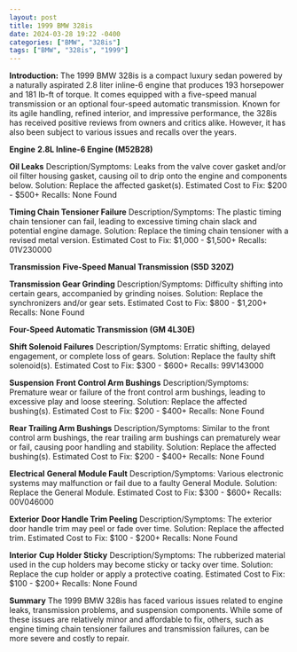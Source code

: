 ```yaml
---
layout: post
title: 1999 BMW 328is
date: 2024-03-28 19:22 -0400
categories: ["BMW", "328is"]
tags: ["BMW", "328is", "1999"]
---
```

**Introduction:**
The 1999 BMW 328is is a compact luxury sedan powered by a naturally aspirated 2.8 liter inline-6 engine that produces 193 horsepower and 181 lb-ft of torque. It comes equipped with a five-speed manual transmission or an optional four-speed automatic transmission. Known for its agile handling, refined interior, and impressive performance, the 328is has received positive reviews from owners and critics alike. However, it has also been subject to various issues and recalls over the years.

**Engine**
**2.8L Inline-6 Engine (M52B28)**

**Oil Leaks**
Description/Symptoms: Leaks from the valve cover gasket and/or oil filter housing gasket, causing oil to drip onto the engine and components below.
Solution: Replace the affected gasket(s).
Estimated Cost to Fix: $200 - $500+
Recalls: None Found

**Timing Chain Tensioner Failure**
Description/Symptoms: The plastic timing chain tensioner can fail, leading to excessive timing chain slack and potential engine damage.
Solution: Replace the timing chain tensioner with a revised metal version.
Estimated Cost to Fix: $1,000 - $1,500+
Recalls: 01V230000

**Transmission**
**Five-Speed Manual Transmission (S5D 320Z)**

**Transmission Gear Grinding**
Description/Symptoms: Difficulty shifting into certain gears, accompanied by grinding noises.
Solution: Replace the synchronizers and/or gear sets.
Estimated Cost to Fix: $800 - $1,200+
Recalls: None Found

**Four-Speed Automatic Transmission (GM 4L30E)**

**Shift Solenoid Failures**
Description/Symptoms: Erratic shifting, delayed engagement, or complete loss of gears.
Solution: Replace the faulty shift solenoid(s).
Estimated Cost to Fix: $300 - $600+
Recalls: 99V143000

**Suspension**
**Front Control Arm Bushings**
Description/Symptoms: Premature wear or failure of the front control arm bushings, leading to excessive play and loose steering.
Solution: Replace the affected bushing(s).
Estimated Cost to Fix: $200 - $400+
Recalls: None Found

**Rear Trailing Arm Bushings**
Description/Symptoms: Similar to the front control arm bushings, the rear trailing arm bushings can prematurely wear or fail, causing poor handling and stability.
Solution: Replace the affected bushing(s).
Estimated Cost to Fix: $200 - $400+
Recalls: None Found

**Electrical**
**General Module Fault**
Description/Symptoms: Various electronic systems may malfunction or fail due to a faulty General Module.
Solution: Replace the General Module.
Estimated Cost to Fix: $300 - $600+
Recalls: 00V046000

**Exterior**
**Door Handle Trim Peeling**
Description/Symptoms: The exterior door handle trim may peel or fade over time.
Solution: Replace the affected trim.
Estimated Cost to Fix: $100 - $200+
Recalls: None Found

**Interior**
**Cup Holder Sticky**
Description/Symptoms: The rubberized material used in the cup holders may become sticky or tacky over time.
Solution: Replace the cup holder or apply a protective coating.
Estimated Cost to Fix: $100 - $200+
Recalls: None Found

**Summary**
The 1999 BMW 328is has faced various issues related to engine leaks, transmission problems, and suspension components. While some of these issues are relatively minor and affordable to fix, others, such as engine timing chain tensioner failures and transmission failures, can be more severe and costly to repair.
